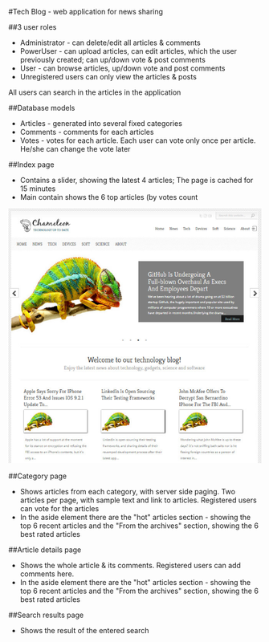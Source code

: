 #Tech Blog - web application for news sharing

##3 user roles

* Administrator - can delete/edit all articles & comments
* PowerUser - can upload articles, can edit articles, which the user previously created; can up/down vote & post comments
* User - can browse articles, up/down vote and post comments
* Unregistered users can only view the articles & posts

All users can search in the articles in the application

##Database models
* Articles - generated into several fixed categories
* Comments - comments for each articles
* Votes - votes for each article. Each user can vote only once per article. He/she can change the vote later

##Index page
* Contains a slider, showing the latest 4 articles; The page is cached for 15 minutes
* Main contain shows the 6 top articles (by votes count

![alt tag](/screenshots/screen1.jpeg)

##Category page
* Shows articles from each category, with server side paging. Two articles per page, with sample text and link to articles. Registered users can vote for the articles
* In the aside element there are the "hot" articles section - showing the top 6 recent articles and the "From the archives" section, showing the 6 best rated articles

##Article details page
* Shows the whole article & its comments. Registered users can add comments here.
* In the aside element there are the "hot" articles section - showing the top 6 recent articles and the "From the archives" section, showing the 6 best rated articles

##Search results page
* Shows the result of the entered search
